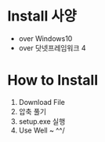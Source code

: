 ﻿# Install 사양
* over Windows10
* over 닷넷프레임워크 4

# How to Install
1. Download File
2. 압축 풀기
3. setup.exe 실행
4. Use Well ~ \^^/
